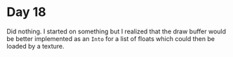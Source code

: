 # Day 18

Did nothing. I started on something but I realized that the draw buffer would be better implemented as an `Into` for a list of floats which could then be loaded by a texture.
